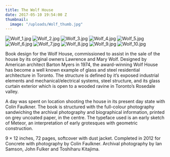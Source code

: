 ```yaml
---
title: The Wolf House
date: 2017-05-10 19:54:00 Z
thumbnail:
  image: "/uploads/Wolf_thumb.jpg"
---
```


![Wolf_1.jpg](/uploads/Wolf_1.jpg)
![Wolf_2.jpg](/uploads/Wolf_2.jpg)
![Wolf_3.jpg](/uploads/Wolf_3.jpg)
![Wolf_4.jpg](/uploads/Wolf_4.jpg)
![Wolf_5.jpg](/uploads/Wolf_5.jpg)
![Wolf_6.jpg](/uploads/Wolf_6.jpg)
![Wolf_7.jpg](/uploads/Wolf_7.jpg)
![Wolf_8.jpg](/uploads/Wolf_8.jpg)
![Wolf_9.jpg](/uploads/Wolf_9.jpg)
![Wolf_10.jpg](/uploads/Wolf_10.jpg)


Book design for the Wolf House, commissioned to assist in the sale of the house by its original owners Lawrence and Mary Wolf. Designed by American architect Barton Myers in 1974, the award-winning Wolf House has become a well known example of glass and steel residential architecture in Toronto. The structure is defined by it’s exposed industrial elements and mechanical/electrical systems, steel structure, and its glass curtain exterior which is open to a wooded ravine in Toronto’s Rosedale valley. 

A day was spent on location shooting the house in its present day state with Colin Faulkner. The book is structured with the full-colour photography sandwiching the archival photography and biographical information, printed on grey uncoated paper, in the centre. The typeface used is an early sketch of Meteor, an interpretation of early grotesques with geometric construction.

9 × 12 inches,  72 pages, softcover with dust jacket. Completed in 2012 for Concrete with photography by Colin Faulkner. Archival photography by Ian Samson, John Fulker and Toshiharu Kitajima.